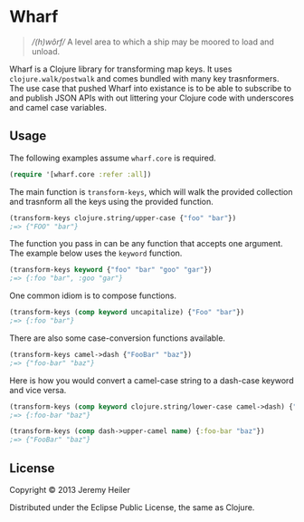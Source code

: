 # Wharf

> */(h)wôrf/* A level area to which a ship may be moored to load and
unload.

Wharf is a Clojure library for transforming map keys. It uses
`clojure.walk/postwalk` and comes bundled with many key trasnformers.
The use case that pushed Wharf into existance is to be able to
subscribe to and publish JSON APIs with out littering your Clojure
code with underscores and camel case variables.

## Usage

The following examples assume `wharf.core` is required.

```clojure
(require '[wharf.core :refer :all])
```

The main function is `transform-keys`, which will walk the provided
collection and trasnform all the keys using the provided function.

```clojure
(transform-keys clojure.string/upper-case {"foo" "bar"})
;=> {"FOO" "bar"}
```

The function you pass in can be any function that accepts one
argument. The example below uses the `keyword` function.

```clojure
(transform-keys keyword {"foo" "bar" "goo" "gar"})
;=> {:foo "bar", :goo "gar"}
```

One common idiom is to compose functions.

```clojure
(transform-keys (comp keyword uncapitalize) {"Foo" "bar"})
;=> {:foo "bar"}
```

There are also some case-conversion functions available.

```clojure
(transform-keys camel->dash {"FooBar" "baz"})
;=> {"foo-bar" "baz"}
```

Here is how you would convert a camel-case string to a dash-case
keyword and vice versa.

```clojure
(transform-keys (comp keyword clojure.string/lower-case camel->dash) {"FooBar" "baz"})
;=> {:foo-bar "baz"}

(transform-keys (comp dash->upper-camel name) {:foo-bar "baz"})
;=> {"FooBar" "baz"}
```

## License

Copyright © 2013 Jeremy Heiler

Distributed under the Eclipse Public License, the same as Clojure.

